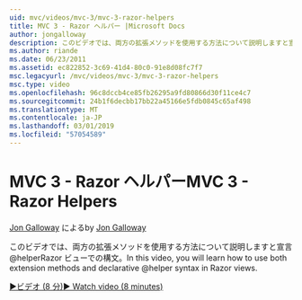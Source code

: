 ```yaml
---
uid: mvc/videos/mvc-3/mvc-3-razor-helpers
title: MVC 3 - Razor ヘルパー |Microsoft Docs
author: jongalloway
description: このビデオでは、両方の拡張メソッドを使用する方法について説明しますと宣言@helperRazor ビューでの構文。
ms.author: riande
ms.date: 06/23/2011
ms.assetid: ec822852-3c69-41d4-80c0-91e8d08fc7f7
msc.legacyurl: /mvc/videos/mvc-3/mvc-3-razor-helpers
msc.type: video
ms.openlocfilehash: 96c8dccb4ce85fb26295a9fd80866d30f11ce4c7
ms.sourcegitcommit: 24b1f6decbb17bb22a45166e5fdb0845c65af498
ms.translationtype: MT
ms.contentlocale: ja-JP
ms.lasthandoff: 03/01/2019
ms.locfileid: "57054589"
---
```

<a name="mvc-3---razor-helpers"></a><span data-ttu-id="79cb1-103">MVC 3 - Razor ヘルパー</span><span class="sxs-lookup"><span data-stu-id="79cb1-103">MVC 3 - Razor Helpers</span></span>
====================
<span data-ttu-id="79cb1-104">[Jon Galloway](https://github.com/jongalloway) による</span><span class="sxs-lookup"><span data-stu-id="79cb1-104">by [Jon Galloway](https://github.com/jongalloway)</span></span>

<span data-ttu-id="79cb1-105">このビデオでは、両方の拡張メソッドを使用する方法について説明しますと宣言@helperRazor ビューでの構文。</span><span class="sxs-lookup"><span data-stu-id="79cb1-105">In this video, you will learn how to use both extension methods and declarative @helper syntax in Razor views.</span></span>

[<span data-ttu-id="79cb1-106">&#9654;ビデオ (8 分)</span><span class="sxs-lookup"><span data-stu-id="79cb1-106">&#9654; Watch video (8 minutes)</span></span>](https://channel9.msdn.com/Blogs/ASP-NET-Site-Videos/mvc-3-razor-helpers)
